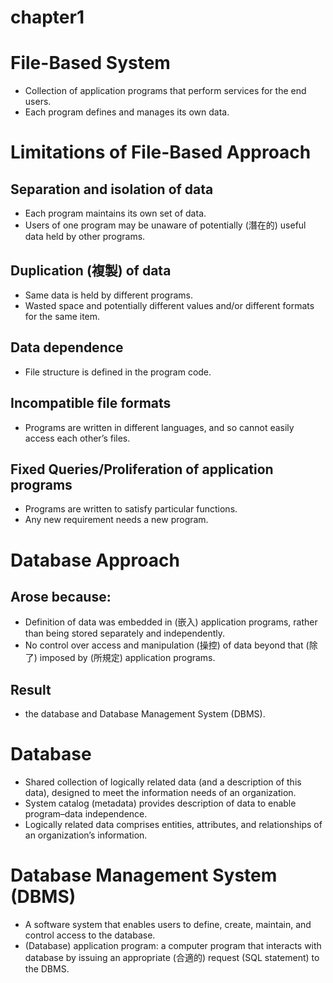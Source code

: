 # chapter1
# File-Based System
* Collection of application programs that perform services for the end users.
* Each program defines and manages its own data.

# Limitations of File-Based Approach
## Separation and isolation of data
* Each program maintains its own set of data.
* Users of one program may be unaware of potentially (潛在的) useful data held by other programs.
## Duplication (複製) of data
* Same data is held by different programs.
* Wasted space and potentially different values and/or different formats for the same item.
## Data dependence
* File structure is defined in the program code.
## Incompatible file formats
* Programs are written in different languages, and so cannot easily access each other’s files.
## Fixed Queries/Proliferation of application programs
* Programs are written to satisfy particular functions.
* Any new requirement needs a new program.

# Database Approach
## Arose because:
* Definition of data was embedded in (嵌入) application programs, rather than being stored separately and independently.
* No control over access and manipulation (操控) of data beyond that (除了) imposed by (所規定) application programs.
## Result
* the database and Database Management System (DBMS).

# Database
* Shared collection of logically related data (and a description of this data), designed to meet the information needs of an organization.
* System catalog (metadata) provides description of data to enable program–data independence.
* Logically related data comprises entities, attributes, and relationships of an organization’s information.

# Database Management System (DBMS)
* A software system that enables users to define, create, maintain, and control access to the database.
* (Database) application program: a computer program that interacts with database by issuing an appropriate (合適的) request (SQL statement) to the DBMS.